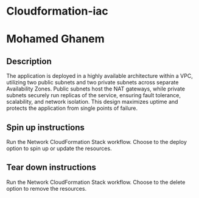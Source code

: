 # Cloudformation-iac
# Mohamed Ghanem

## Description
The application is deployed in a highly available architecture within a VPC, utilizing two public subnets and two private subnets across separate Availability Zones. Public subnets host the NAT gateways, while private subnets securely run replicas of the service, ensuring fault tolerance, scalability, and network isolation. This design maximizes uptime and protects the application from single points of failure.

## Spin up instructions
Run the Network CloudFormation Stack workflow.
Choose to the deploy option to spin up or update the resources.

## Tear down instructions
Run the Network CloudFormation Stack workflow.
Choose to the delete option to remove the resources.